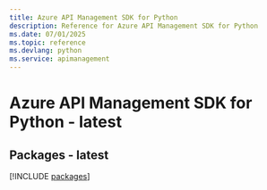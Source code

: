 ```yaml
---
title: Azure API Management SDK for Python
description: Reference for Azure API Management SDK for Python
ms.date: 07/01/2025
ms.topic: reference
ms.devlang: python
ms.service: apimanagement
---
```

# Azure API Management SDK for Python - latest
## Packages - latest
[!INCLUDE [packages](api-management-index.md)]